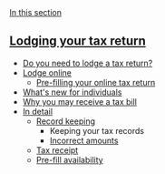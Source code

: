 <aside class="au-side-nav au-accordion" aria-label="side navigation">
  <a 
    href="#nav-default" class="au-side-nav__toggle au-accordion__title au-accordion--closed"
    aria-controls="nav-default"
    aria-expanded="false"
    onclick="return AU.accordion.Toggle( this )"
  >
    In this section
  </a>
  <div id="nav-default" class="au-side-nav__content au-accordion--closed au-accordion__body">
    <h2 class="au-sidenav__title">
      <a href="#">Lodging your tax return</a>
    </h2>
    <ul class="au-link-list">
      <li><a href="#">Do you need to lodge a tax return?</a></li>
      <li><a href="#">Lodge online</a>
        <ul class="au-link-list">
          <li><a href="#">Pre-filling your online tax return</a></li>
        </ul>
      </li>
      <li><a href="#">What's new for individuals</a></li>
      <li><a href="#">Why you may receive a tax bill</a></li>
      <li><a href="#">In detail</a>
        <ul class="au-link-list">
          <li><a href="#">Record keeping</a>
            <ul class="au-link-list">
              <li class="active"><span>Keeping your tax records</span></li>
              <li><a href="#">Incorrect amounts</a></li>
            </ul>
          </li>
          <li><a href="#">Tax receipt</a></li>
          <li><a href="#">Pre-fill availability</a></li>
        </ul>
      </li>
      </ul>
  </div>
</aside>
